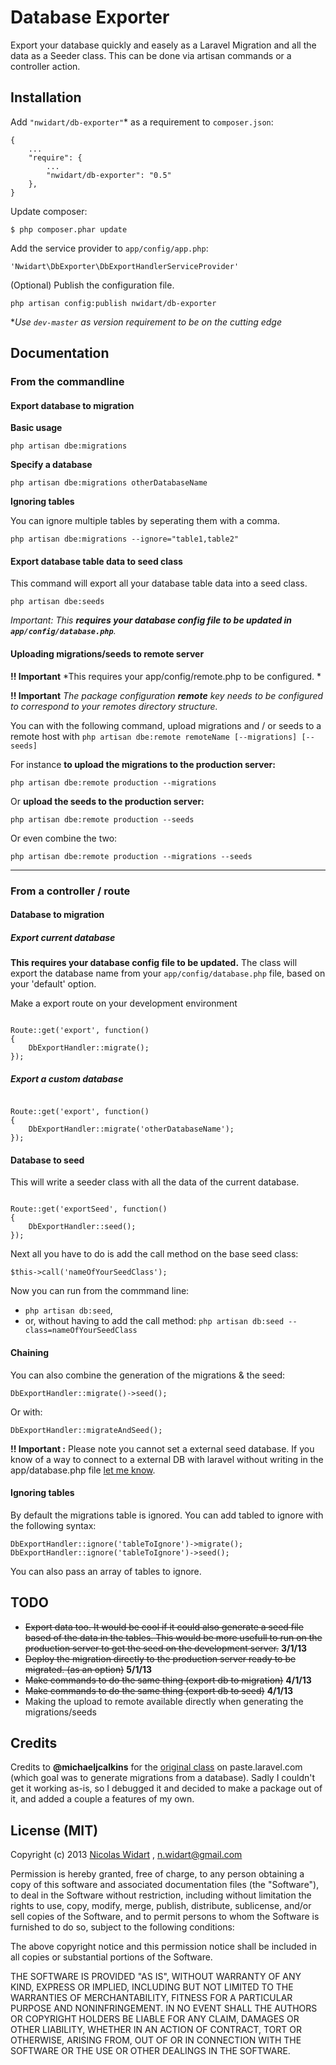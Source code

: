 # Database Exporter

Export your database quickly and easely as a Laravel Migration and all the data as a Seeder class. This can be done via artisan commands or a controller action.

## Installation

Add `"nwidart/db-exporter"`* as a requirement to `composer.json`:

```
{
    ...
    "require": {
        ...
		"nwidart/db-exporter": "0.5"
    },
}

```

Update composer:

```
$ php composer.phar update
```

Add the service provider to `app/config/app.php`:

```
'Nwidart\DbExporter\DbExportHandlerServiceProvider'
```

(Optional) Publish the configuration file.

```
php artisan config:publish nwidart/db-exporter
```

**Use `dev-master` as version requirement to be on the cutting edge*


## Documentation

### From the commandline

#### Export database to migration

**Basic usage**

```
php artisan dbe:migrations
```

**Specify a database**

```
php artisan dbe:migrations otherDatabaseName
```

**Ignoring tables**

You can ignore multiple tables by seperating them with a comma.

```
php artisan dbe:migrations --ignore="table1,table2"
```

#### Export database table data to seed class
This command will export all your database table data into a seed class.

```
php artisan dbe:seeds
```
*Important: This **requires your database config file to be updated in `app/config/database.php`**.*


#### Uploading migrations/seeds to remote server
**!! Important** *This requires your app/config/remote.php to be configured. *

**!! Important** *The package configuration **remote** key needs to be configured to correspond to your remotes directory structure.*


You can with the following command, upload migrations and / or seeds to a remote host with `php artisan dbe:remote remoteName [--migrations] [--seeds]`

For instance **to upload the migrations to the production server:**

```
php artisan dbe:remote production --migrations
```
Or **upload the seeds to the production server:**

```
php artisan dbe:remote production --seeds
```
Or even combine the two:

```
php artisan dbe:remote production --migrations --seeds
```

***

### From a controller / route

#### Database to migration

##### Export current database

**This requires your database config file to be updated.** The class will export the database name from your `app/config/database.php` file, based on your 'default' option.


Make a export route on your development environment

```

Route::get('export', function()
{
    DbExportHandler::migrate();
});
```

##### Export a custom database

```

Route::get('export', function()
{
    DbExportHandler::migrate('otherDatabaseName');
});
```

#### Database to seed


This will write a seeder class with all the data of the current database.

```

Route::get('exportSeed', function()
{
    DbExportHandler::seed();
});
```
Next all you have to do is add the call method on the base seed class:
```
$this->call('nameOfYourSeedClass');
```

Now you can run from the commmand line:

* `php artisan db:seed`,
* or, without having to add the call method: `php artisan db:seed --class=nameOfYourSeedClass`

#### Chaining
You can also combine the generation of the migrations & the seed:

```
DbExportHandler::migrate()->seed();
```
Or with:

```
DbExportHandler::migrateAndSeed();
```
**!! Important :** Please note you cannot set a external seed database. 
If you know of a way to connect to a external DB with laravel without writing in the app/database.php file [let me know](http://www.twitter.com/nicolaswidart).


#### Ignoring tables
By default the migrations table is ignored. You can add tabled to ignore with the following syntax:

```
DbExportHandler::ignore('tableToIgnore')->migrate();
DbExportHandler::ignore('tableToIgnore')->seed();
```
You can also pass an array of tables to ignore.



## TODO
* ~~Export data too. It would be cool if it could also generate a seed file based of the data in the tables. This would be more usefull to run on the production server to get the seed on the development server.~~ **3/1/13**
* ~~Deploy the migration directly to the production server ready to be migrated. (as an option)~~ **5/1/13**
* ~~Make commands to do the same thing (export db to migration)~~ **4/1/13**
* ~~Make commands to do the same thing (export db to seed)~~ **4/1/13**
* Making the upload to remote available directly when generating the migrations/seeds




## Credits
Credits to **@michaeljcalkins** for the [original class](http://paste.laravel.com/1jdw#4) on paste.laravel.com (which goal was to generate migrations from a database). Sadly I couldn't get it working as-is, so I debugged it and decided to make a package out of it, and added a couple a features of my own.

## License (MIT)

Copyright (c) 2013 [Nicolas Widart](http://www.nicolaswidart.com) , n.widart@gmail.com

Permission is hereby granted, free of charge, to any person obtaining a copy of this software and associated documentation files (the "Software"), to deal in the Software without restriction, including without limitation the rights to use, copy, modify, merge, publish, distribute, sublicense, and/or sell copies of the Software, and to permit persons to whom the Software is furnished to do so, subject to the following conditions:

The above copyright notice and this permission notice shall be included in all copies or substantial portions of the Software.

THE SOFTWARE IS PROVIDED "AS IS", WITHOUT WARRANTY OF ANY KIND, EXPRESS OR IMPLIED, INCLUDING BUT NOT LIMITED TO THE WARRANTIES OF MERCHANTABILITY, FITNESS FOR A PARTICULAR PURPOSE AND NONINFRINGEMENT. IN NO EVENT SHALL THE AUTHORS OR COPYRIGHT HOLDERS BE LIABLE FOR ANY CLAIM, DAMAGES OR OTHER LIABILITY, WHETHER IN AN ACTION OF CONTRACT, TORT OR OTHERWISE, ARISING FROM, OUT OF OR IN CONNECTION WITH THE SOFTWARE OR THE USE OR OTHER DEALINGS IN THE SOFTWARE.